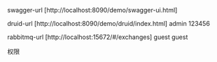 ﻿swagger-url
[http://localhost:8090/demo/swagger-ui.html]

druid-url
[http://localhost:8090/demo/druid/index.html]
admin 123456

rabbitmq-url
[http://localhost:15672/#/exchanges]
guest guest

权限
